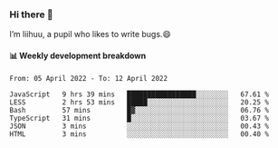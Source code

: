 ### Hi there 👋
I’m liihuu, a pupil who likes to write bugs.😄


#### 📊 Weekly development breakdown
<!--START_SECTION:waka-->

```text
From: 05 April 2022 - To: 12 April 2022

JavaScript   9 hrs 39 mins   █████████████████░░░░░░░░   67.61 %
LESS         2 hrs 53 mins   █████░░░░░░░░░░░░░░░░░░░░   20.25 %
Bash         57 mins         █▓░░░░░░░░░░░░░░░░░░░░░░░   06.76 %
TypeScript   31 mins         █░░░░░░░░░░░░░░░░░░░░░░░░   03.67 %
JSON         3 mins          ░░░░░░░░░░░░░░░░░░░░░░░░░   00.43 %
HTML         3 mins          ░░░░░░░░░░░░░░░░░░░░░░░░░   00.40 %
```

<!--END_SECTION:waka-->

<!--
**liihuu/liihuu** is a ✨ _special_ ✨ repository because its `README.md` (this file) appears on your GitHub profile.

Here are some ideas to get you started:

- 🔭 I’m currently working on ...
- 🌱 I’m currently learning ...
- 👯 I’m looking to collaborate on ...
- 🤔 I’m looking for help with ...
- 💬 Ask me about ...
- 📫 How to reach me: ...
- 😄 Pronouns: ...
- ⚡ Fun fact: ...
-->
